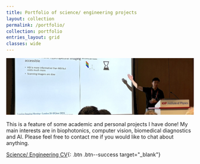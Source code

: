 ```yaml
---
title: Portfolio of science/ engineering projects
layout: collection
permalink: /portfolio/
collection: portfolio
entries_layout: grid
classes: wide
---
```


![](/files/lim/presentation.jpg)

This is a feature of some academic and personal projects I have done! My main interests are in biophotonics, computer vision, biomedical diagnostics and AI. Please feel free to contact me if you would like to chat about anything.

[Science/ Engineering CV](https://drive.google.com/file/d/1nw0Bx9TCicfTUuiIPozeeRx5rqey9Ola/preview){: .btn .btn--success target="\_blank"}
